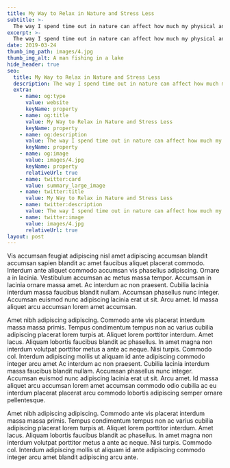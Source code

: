 ```yaml
---
title: My Way to Relax in Nature and Stress Less
subtitle: >-
  The way I spend time out in nature can affect how much my physical and mental health will recharge and how I benefit from it.
excerpt: >-
  The way I spend time out in nature can affect how much my physical and mental health will recharge and how I benefit from it.
date: 2019-03-24
thumb_img_path: images/4.jpg
thumb_img_alt: A man fishing in a lake
hide_header: true
seo:
  title: My Way to Relax in Nature and Stress Less
  description: The way I spend time out in nature can affect how much my physical and mental health will recharge.
  extra:
    - name: og:type
      value: website
      keyName: property
    - name: og:title
      value: My Way to Relax in Nature and Stress Less
      keyName: property
    - name: og:description
      value: The way I spend time out in nature can affect how much my physical and mental health will recharge.
      keyName: property
    - name: og:image
      value: images/4.jpg
      keyName: property
      relativeUrl: true
    - name: twitter:card
      value: summary_large_image
    - name: twitter:title
      value: My Way to Relax in Nature and Stress Less
    - name: twitter:description
      value: The way I spend time out in nature can affect how much my physical and mental health will recharge.
    - name: twitter:image
      value: images/4.jpg
      relativeUrl: true
layout: post
---
```


Vis accumsan feugiat adipiscing nisl amet adipiscing accumsan blandit accumsan sapien blandit ac amet faucibus aliquet placerat commodo. Interdum ante aliquet commodo accumsan vis phasellus adipiscing. Ornare a in lacinia. Vestibulum accumsan ac metus massa tempor. Accumsan in lacinia ornare massa amet. Ac interdum ac non praesent. Cubilia lacinia interdum massa faucibus blandit nullam. Accumsan phasellus nunc integer. Accumsan euismod nunc adipiscing lacinia erat ut sit. Arcu amet. Id massa aliquet arcu accumsan lorem amet accumsan.

Amet nibh adipiscing adipiscing. Commodo ante vis placerat interdum massa massa primis. Tempus condimentum tempus non ac varius cubilia adipiscing placerat lorem turpis at. Aliquet lorem porttitor interdum. Amet lacus. Aliquam lobortis faucibus blandit ac phasellus. In amet magna non interdum volutpat porttitor metus a ante ac neque. Nisi turpis. Commodo col. Interdum adipiscing mollis ut aliquam id ante adipiscing commodo integer arcu amet Ac interdum ac non praesent. Cubilia lacinia interdum massa faucibus blandit nullam. Accumsan phasellus nunc integer. Accumsan euismod nunc adipiscing lacinia erat ut sit. Arcu amet. Id massa aliquet arcu accumsan lorem amet accumsan commodo odio cubilia ac eu interdum placerat placerat arcu commodo lobortis adipiscing semper ornare pellentesque.

Amet nibh adipiscing adipiscing. Commodo ante vis placerat interdum massa massa primis. Tempus condimentum tempus non ac varius cubilia adipiscing placerat lorem turpis at. Aliquet lorem porttitor interdum. Amet lacus. Aliquam lobortis faucibus blandit ac phasellus. In amet magna non interdum volutpat porttitor metus a ante ac neque. Nisi turpis. Commodo col. Interdum adipiscing mollis ut aliquam id ante adipiscing commodo integer arcu amet blandit adipiscing arcu ante.
